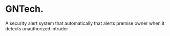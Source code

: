# GNTech.

  A security alert system that automatically that alerts premise owner when it detects unauthorized intruder

